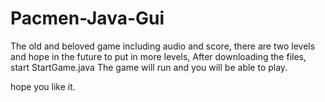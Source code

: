 # Pacmen-Java-Gui
The old and beloved game including audio and score, there are two levels and hope in the future to put in more levels, 
After downloading the files, start StartGame.java
The game will run and you will be able to play.

hope you like it.
